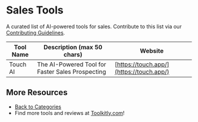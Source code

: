 # Sales Tools

A curated list of AI-powered tools for sales. Contribute to this list via our [Contributing Guidelines](../CONTRIBUTING.md).

| Tool Name | Description (max 50 chars) | Website |
|-----------|----------------------------|---------|
| Touch AI | The AI-Powered Tool for Faster Sales Prospecting | [https://touch.app/](https://touch.app/) |

## More Resources
- [Back to Categories](../README.md)
- Find more tools and reviews at [Toolkitly.com](https://toolkitly.com)!
